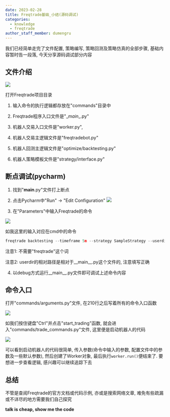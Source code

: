 ```yaml
---
date: 2023-02-28
title: Freqtrade基础_小结(源码调试)
categories:
  - knowledge
  - freqtrade
author_staff_member: dumengru
---
```


我们已经简单走完了文件配置, 策略编写, 策略回测及策略仿真的全部步骤, 基础内容暂时告一段落, 今天分享源码调试部分内容

## 文件介绍

![]({{site.baseurl}}/images/202302231411.png)

打开Freqtrade项目目录

1. 输入命令的执行逻辑都存放在"commands"目录中

2. Freqtrade程序入口文件是"\__main__.py"

3. 机器人交易入口文件是"worker.py", 

4. 机器人交易主逻辑文件是"freqtradebot.py"

5. 机器人回测主逻辑文件是"optimize/backtesting.py"

6. 机器人策略模板文件是"strategy/interface.py"

## 断点调试(pycharm)

1. 找到"__main__.py"文件打上断点

2. 点击Pycharm中"Run" -> "Edit Configuration"
![]({{site.baseurl}}/images/202302231424.png)

3. 在"Parameters"中输入Freqtrade的命令

![]({{site.baseurl}}/images/202302231427.png)

如我这里的输入对应在cmd中的命令
```python
freqtrade backtesting --timeframe 5m --strategy SampleStrategy --userdir ../user_data --timerange=20230101-
```

注意1: 不需要"freqtrade"这个词

注意2: userdir的相对路径是相对于__main__.py这个文件的, 注意填写正确

4. 以debug方式运行__main__.py文件即可调试上述命令内容

## 命令入口

打开"commands/arguments.py"文件, 在210行之后写着所有的命令入口函数

![]({{site.baseurl}}/images/202302231444.png)

如我们按住键盘"Ctrl"并点击"start_trading"函数, 就会进入"commands/trade_commands.py"文件, 这里便是启动机器人的代码

![]({{site.baseurl}}/images/202302231448.png)

可以看到启动机器人的代码很简单, 传入参数(命令中输入的参数, 配置文件中的参数及一些默认参数), 然后创建了Worker对象, 最后执行`worker.run()`便结束了. 要想进一步查看逻辑, 感兴趣可以继续追踪下去

## 总结

不管是查阅Freqtrade的官方文档或代码示例, 亦或是搜索网络文章, 难免有些疏漏或不详尽的地方需要我们自己探究

**talk is cheap, show me the code**